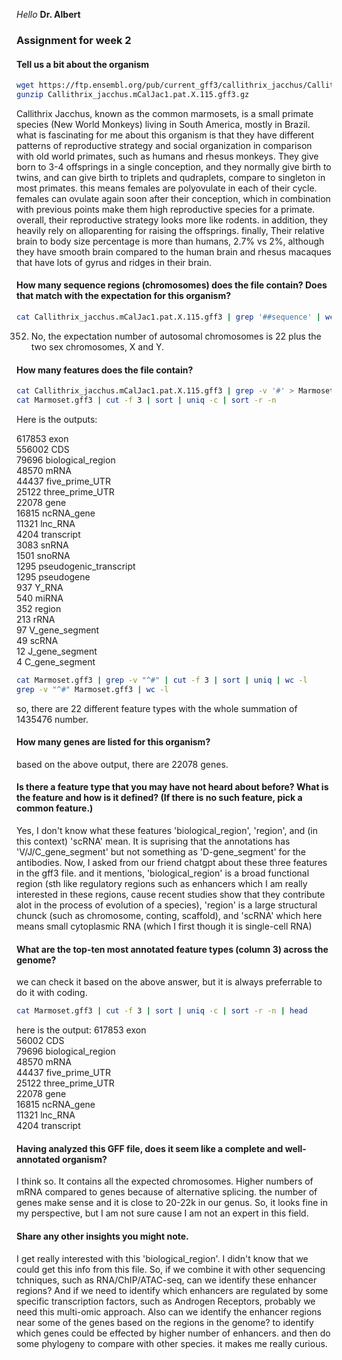 *Hello* **Dr. Albert**

### Assignment for week 2

#### Tell us a bit about the organism
```bash
wget https://ftp.ensembl.org/pub/current_gff3/callithrix_jacchus/Callithrix_jacchus.mCalJac1.pat.X.115.gff3.gz
gunzip Callithrix_jacchus.mCalJac1.pat.X.115.gff3.gz
```
Callithrix Jacchus, known as the common marmosets, is a small primate species (New World Monkeys) living in South America, mostly in Brazil. what is fascinating for me about this organism is that they have different patterns of reproductive strategy and social organization in comparison with old world primates, such as humans and rhesus monkeys. They give born to 3-4 offsprings in a single conception, and they normally give birth to twins, and can give birth to triplets and qudraplets, compare to singleton in most primates. this means females are polyovulate in each of their cycle. females can ovulate again soon after their conception, which in combination with previous points make them high reproductive species for a primate. overall, their reproductive strategy looks more like rodents. in addition, they heavily rely on alloparenting for raising the offsprings. finally, Their relative brain to body size percentage is more than humans, 2.7% vs 2%, although they have smooth brain compared to the human brain and rhesus macaques that have lots of gyrus and ridges in their brain.

#### How many sequence regions (chromosomes) does the file contain? Does that match with the expectation for this organism?
```bash
cat Callithrix_jacchus.mCalJac1.pat.X.115.gff3 | grep '##sequence' | wc -l
```
352. No, the expectation number of autosomal chromosomes is 22 plus the two sex chromosomes, X and Y. 

#### How many features does the file contain?
```bash
cat Callithrix_jacchus.mCalJac1.pat.X.115.gff3 | grep -v '#' > Marmoset.gff3 #remove everything that starts with a comment to filter it to regions that do not contain the number sign
cat Marmoset.gff3 | cut -f 3 | sort | uniq -c | sort -r -n
```
Here is the outputs:

617853  exon    
556002 CDS  
79696 biological_region     
48570 mRNA      
44437 five_prime_UTR    
25122 three_prime_UTR   
22078 gene      
16815 ncRNA_gene    
11321 lnc_RNA   
4204 transcript     
3083 snRNA      
1501 snoRNA     
1295 pseudogenic_transcript     
1295 pseudogene     
937 Y_RNA      
540 miRNA   
352 region  
213 rRNA    
97 V_gene_segment   
49 scRNA    
12 J_gene_segment   
4 C_gene_segment

```bash
cat Marmoset.gff3 | grep -v "^#" | cut -f 3 | sort | uniq | wc -l
grep -v "^#" Marmoset.gff3 | wc -l
```
so, there are 22 different feature types with the whole summation of 1435476 number.

#### How many genes are listed for this organism?
based on the above output, there are 22078 genes.

#### Is there a feature type that you may have not heard about before? What is the feature and how is it defined? (If there is no such feature, pick a common feature.)

Yes, I don't know what these features 'biological_region', 'region', and (in this context) 'scRNA' mean. It is suprising that the annotations has 'V/J/C_gene_segment' but not something as 'D-gene_segment' for the antibodies. Now, I asked from our friend chatgpt about these three features in the gff3 file. and it mentions, 'biological_region' is a broad functional region (sth like regulatory regions such as enhancers which I am really interested in these regions, cause recent studies show that they contribute alot in the process of evolution of a species), 'region' is a large structural chunck (such as chromosome, conting, scaffold), and 'scRNA' which here means small cytoplasmic RNA (which I first though it is single-cell RNA)

#### What are the top-ten most annotated feature types (column 3) across the genome?
we can check it based on the above answer, but it is always preferrable to do it with coding.
```bash
cat Marmoset.gff3 | cut -f 3 | sort | uniq -c | sort -r -n | head
```
here is the output:
617853 exon     
56002 CDS   
79696 biological_region     
48570 mRNA      
44437 five_prime_UTR    
25122 three_prime_UTR   
22078 gene      
16815 ncRNA_gene    
11321 lnc_RNA   
4204 transcript

#### Having analyzed this GFF file, does it seem like a complete and well-annotated organism?
I think so. It contains all the expected chromosomes. Higher numbers of mRNA compared to genes because of alternative splicing. the number of genes make sense and it is close to 20-22k in our genus. So, it looks fine in my perspective, but I am not sure cause I am not an expert in this field.

#### Share any other insights you might note.
I get really interested with this 'biological_region'. I didn't know that we could get this info from this file. So, if we combine it with other sequencing tchniques, such as RNA/ChIP/ATAC-seq, can we identify these enhancer regions? And if we need to identify which enhancers are regulated by some specific transcription factors, such as Androgen Receptors, probably we need this multi-omic approach. Also can we identify the enhancer regions near some of the genes based on the regions in the genome? to identify which genes could be effected by higher number of enhancers. and then do some phylogeny to compare with other species. it makes me really curious.